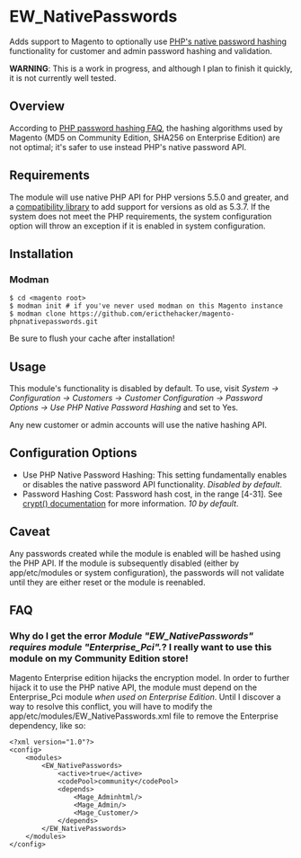 # EW_NativePasswords

Adds support to Magento to optionally use 
[PHP's native password hashing](http://php.net/manual/en/function.password-hash.php) functionality
for customer and admin password hashing and validation.

**WARNING**: This is a work in progress, and although I plan to finish it quickly, it is not currently well tested.

## Overview

According to [PHP password hashing FAQ](http://php.net/manual/en/faq.passwords.php#faq.passwords.fasthash), the hashing 
algorithms used by Magento (MD5 on Community Edition, SHA256 on Enterprise Edition) are not optimal; it's safer to use instead 
PHP's native password API.

## Requirements

The module will use native PHP API for PHP versions 5.5.0 and greater, and a 
[compatibility library](https://github.com/ircmaxell/password_compat) to add support for versions as old as 5.3.7.
If the system does not meet the PHP requirements, the system configuration option will throw an exception
if it is enabled in system configuration.

## Installation

### Modman

```
$ cd <magento root>
$ modman init # if you've never used modman on this Magento instance
$ modman clone https://github.com/ericthehacker/magento-phpnativepasswords.git
```

Be sure to flush your cache after installation!

## Usage

This module's functionality is disabled by default. To use, visit *System -> Configuration -> Customers -> 
Customer Configuration -> Password Options -> Use PHP Native Password Hashing* and set to Yes.

Any new customer or admin accounts will use the native hashing API.

## Configuration Options

- Use PHP Native Password Hashing: This setting fundamentally enables or disables the native password API functionality.
  *Disabled by default*.
- Password Hashing Cost: Password hash cost, in the range [4-31]. See 
  [crypt() documentation](http://php.net/manual/en/function.crypt.php) for more information. *10 by default*.

## Caveat

Any passwords created while the module is enabled will be hashed using the PHP API. If the module is subsequently 
disabled (either by app/etc/modules or system configuration), the passwords will not validate until they are either
reset or the module is reenabled.
  
## FAQ

### Why do I get the error *Module "EW_NativePasswords" requires module "Enterprise_Pci".*? I really want to use this module on my Community Edition store!

Magento Enterprise edition hijacks the encryption model. In order to further hijack it to use the PHP
native API, the module must depend on the Enterprise_Pci module *when used on Enterprise Edition*.
Until I discover a way to resolve this conflict, you will have to modify the app/etc/modules/EW_NativePasswords.xml
file to remove the Enterprise dependency, like so:

```
<?xml version="1.0"?>
<config>
    <modules>
        <EW_NativePasswords>
            <active>true</active>
            <codePool>community</codePool>
            <depends>
                <Mage_Adminhtml/>
                <Mage_Admin/>
                <Mage_Customer/>
            </depends>
        </EW_NativePasswords>
    </modules>
</config>
```
